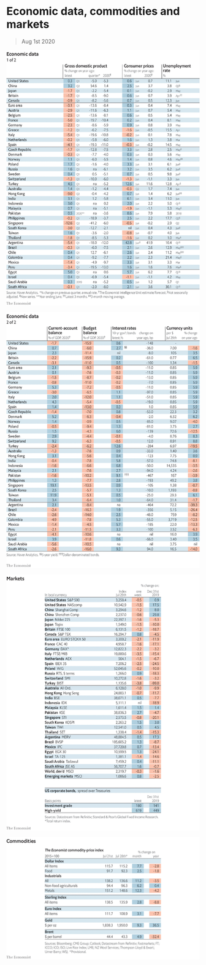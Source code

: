 # Economic data, commodities and markets

> Aug 1st 2020

![](./images/20200801_INT101.png)

![](./images/20200801_INT102.png)

![](./images/20200801_INT201.png)

![](./images/20200801_INT401.png)